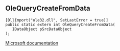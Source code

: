 ## OleQueryCreateFromData

```
[DllImport("ole32.dll", SetLastError = true)]
public static extern int OleQueryCreateFromData(
   IDataObject pSrcDataObject
);
```

[Microsoft documentation](https://docs.microsoft.com/en-us/windows/win32/api/ole2/nf-ole2-olequerycreatefromdata)
